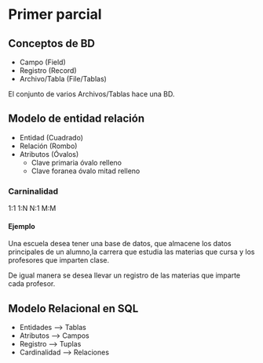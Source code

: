# Primer parcial


## Conceptos de BD

* Campo (Field)
* Registro (Record)
* Archivo/Tabla (File/Tablas)

El conjunto de varios Archivos/Tablas hace una BD.

## Modelo de entidad relación

* Entidad (Cuadrado)
* Relación (Rombo)
* Atributos (Óvalos)
   - Clave primaria óvalo relleno
   - Clave foranea óvalo mitad relleno

### Carninalidad

1:1
1:N
N:1
M:M

#### Ejemplo

  Una escuela desea tener una base de datos, que almacene los datos
  principales de un alumno,la carrera que estudia las materias que cursa
  y los profesores que imparten clase.

  De igual manera se desea llevar un registro de las materias que imparte
  cada profesor.


## Modelo Relacional en SQL

* Entidades --> Tablas
* Atributos --> Campos
* Registro   -->  Tuplas
* Cardinalidad  --> Relaciones


